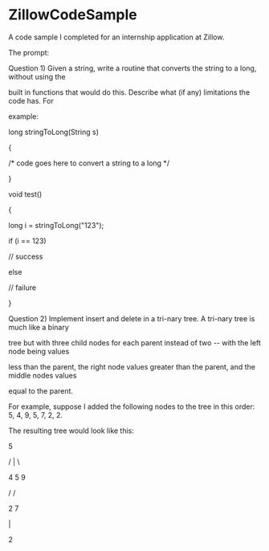 # ZillowCodeSample
A code sample I completed for an internship application at Zillow.

The prompt:

Question 1) Given a string, write a routine that converts the string to a long, without using the 

built in functions that would do this. Describe what (if any) limitations the code has. For 

example:

long stringToLong(String s)

{

 /* code goes here to convert a string to a long */

}

void test()

{ 

 long i = stringToLong("123");

 if (i == 123)

 // success

 else

 // failure

}

Question 2) Implement insert and delete in a tri-nary tree. A tri-nary tree is much like a binary 

tree but with three child nodes for each parent instead of two -- with the left node being values 

less than the parent, the right node values greater than the parent, and the middle nodes values 

equal to the parent.

For example, suppose I added the following nodes to the tree in this order: 5, 4, 9, 5, 7, 2, 2. 

The resulting tree would look like this:

 5

 / | \

 4 5 9

 / /

 2 7

 |

 2
